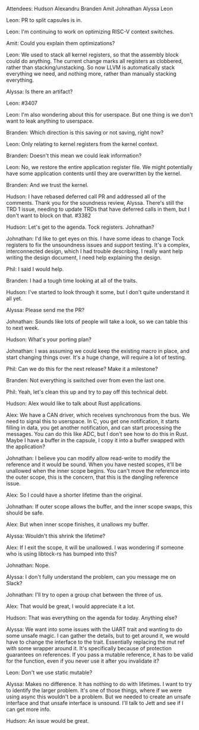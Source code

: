 Attendees:
  Hudson
  Alexandru
  Branden
  Amit
  Johnathan
  Alyssa
  Leon
  
Leon: PR to split capsules is in. 

Leon: I'm continuing to work on optimizing RISC-V context switches.

Amit: Could you explain them optimizations?

Leon: We used to stack all kernel registers, so that the assembly block could do anything.
The current change marks all registers as clobbered, rather than stacking/unstacking. So
now LLVM is automatically stack everything we need, and nothing more, rather than manually
stacking everything.

Alyssa: Is there an artifact?

Leon: #3407

Leon: I'm also wondering about this for userspace. But one thing is we don't want to leak
anything to userspace. 

Branden: Which direction is this saving or not saving, right now?

Leon: Only relating to kernel registers from the kernel context. 

Branden: Doesn't this mean we could leak information?

Leon: No, we restore the entire application register file. We might potentially have
some application contents until they are overwritten by the kernel.

Branden: And we trust the kernel.

Hudson: I have rebased deferred call PR and addressed all of the comments. Thank
you for the soundness review, Alyssa. There's still the TRD 1 issue, needing to update
TRDs that have deferred calls in them, but I don't want to block on that. #3382

Hudson: Let's get to the agenda. Tock registers. Johnathan?

Johnathan: I'd like to get eyes on this. I have some ideas to change Tock registers
to fix the unsoundness issues and support testing. It's a complex, interconnected design,
which I had trouble describing. I really want help writing the design document, I need
help explaining the design. 

Phil: I said I would help.

Branden: I had a tough time looking at all of the traits.

Hudson: I've started to look through it some, but I don't quite understand it all yet.

Alyssa: Please send me the PR?

Johnathan: Sounds like lots of people will take a look, so we can table this to
next week.

Hudson: What's your porting plan?

Johnathan: I was assuming we could keep the existing macro in place, and start
changing things over. It's a huge change, will require a lot of testing.

Phil: Can we do this for the next release? Make it a milestone?

Branden: Not everything is switched over from even the last one.

Phil: Yeah, let's clean this up and try to pay off this technical debt.

Hudson: Alex would like to talk about Rust applications.

Alex: We have a CAN driver, which receives synchronous from the bus.
We need to signal this to userspace. In C, you get one notification,
it starts filling in data, you get another notification, and can start
processing the messages. You can do this like ADC, but I don't see how
to do this in Rust. Maybe I have a buffer in the capsule, I copy it 
into a buffer swapped with the application?

Johnathan: I believe you can modify allow read-write to modify the reference
and it would be sound. When you have nested scopes, it'll be unallowed when 
the inner scope begins. You can't move the reference into the outer scope,
this is the concern, that this is the dangling reference issue.

Alex: So I could have a shorter lifetime than the original.

Johnathan: If outer scope allows the buffer, and the inner scope swaps,
this should be safe.

Alex: But when inner scope finishes, it unallows my buffer.

Alyssa: Wouldn't this shrink the lifetime?

Alex: If I exit the scope, it will be unallowed. I was wondering if someone
who is using libtock-rs has bumped into this?

Johnathan: Nope.

Alyssa: I don't fully understand the problem, can you message me on Slack?

Johnathan: I'll try to open a group chat between the three of us.

Alex: That would be great, I would appreciate it a lot.

Hudson: That was everything on the agenda for today. Anything else?

Alyssa: We want into some issues with the UART trait and wanting to
do some unsafe magic. I can gather the details, but to get around it,
we would have to change the interface to the trait. Essentially replacing
the mut ref with some wrapper around it. It's specifically because of
protection guarantees on references. If you pass a mutable reference, it
has to be valid for the function, even if you never use it after you 
invalidate it?

Leon: Don't we use static mutable?

Alyssa: Makes no difference. It has nothing to do with lifetimes. I want to try to 
identify the larger problem. It's one of those things, where if we were using
async this wouldn't be a problem. But we needed to create an unsafe interface
and that unsafe interface is unsound. I'll talk to Jett and see if I can get
more info.

Hudson: An issue would be great.





